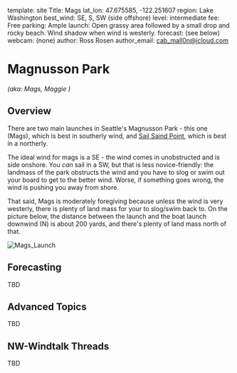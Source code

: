 template: site
Title: Mags
lat_lon: 47.675585, -122.251607
region: Lake Washington
best_wind: SE, S, SW (side offshore)
level: intermediate
fee: Free
parking: Ample
launch: Open grassy area followed by a small drop and rocky beach. Wind shadow when wind is westerly.
forecast: (see below)
webcam: (none)
author: Ross Rosen
author_email: cab_mall0n@icloud.com

# Magnusson Park
*(aka: Mags, Maggie )*

## Overview

There are two main launches in Seattle's Magnusson Park - this one (Mags),
which is best in southerly wind, and [Sail Saind Point](/sites/ssp),
which is best in a northerly.

The ideal wind for mags is a SE - the wind comes in unobstructed and is side
onshore. You _can_ sail in a SW, but that is less novice-friendly: the landmass
of the park obstructs the wind and you have to slog or swim out your board
to get to the better wind. Worse, if something goes wrong, the wind is pushing
you away from shore.

That said, Mags is moderately foregiving because unless the wind is very westerly,
there is plenty of land mass for your to slog/swim back to. On the picture below,
the distance between the launch and the boat launch downwind (N) is about 200 yards,
and there's plenty of land mass north of that. 

![Mags_Launch](/images/mags_overview.jpg)

## Forecasting

TBD



## Advanced Topics

TBD

## NW-Windtalk Threads

TBD
